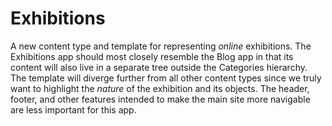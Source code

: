 # Exhibitions

A new content type and template for representing _online_ exhibitions. The Exhibitions app should most closely resemble the Blog app in that its content will also live in a separate tree outside the Categories hierarchy. The template will diverge further from all other content types since we truly want to highlight the _nature_ of the exhibition and its objects. The header, footer, and other features intended to make the main site more navigable are less important for this app.

